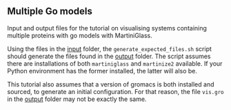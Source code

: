 ## Multiple Go models

Input and output files for the tutorial on visualising systems containing multiple
proteins with go models with MartiniGlass.

Using the files in the [input](input) folder, the `generate_expected_files.sh` script should generate
the files found in the [output](output) folder. The script assumes there are installations of both
`martiniglass` and `martinize2` available. If your Python environment has the former installed, the
latter will also be.

This tutorial also assumes that a version of gromacs is both installed and sourced, to generate an 
initial configuration. For that reason, the file `vis.gro` in the [output](output) folder may not be 
exactly the same.


